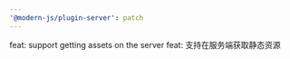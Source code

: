 ```yaml
---
'@modern-js/plugin-server': patch
---
```


feat: support getting assets on the server
feat: 支持在服务端获取静态资源
